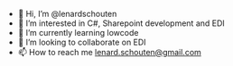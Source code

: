 - 👋 Hi, I’m @lenardschouten
- 👀 I’m interested in C#, Sharepoint development and EDI
- 🌱 I’m currently learning lowcode
- 💞️ I’m looking to collaborate on EDI
- 📫 How to reach me lenard.schouten@gmail.com

<!---
lenardschouten/lenardschouten is a ✨ special ✨ repository because its `README.md` (this file) appears on your GitHub profile.
You can click the Preview link to take a look at your changes.
--->
